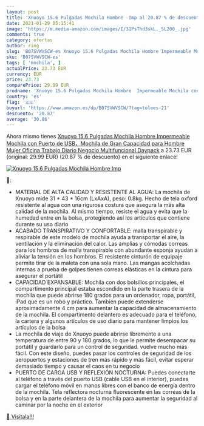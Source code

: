 ```yaml
---
layout: post
title: 'Xnuoyo 15.6 Pulgadas Mochila Hombre  Imp al 20.87 % de descuento'
date: 2021-01-29 05:15:41
image: 'https://m.media-amazon.com/images/I/31PsThd3skL._SL200_.jpg'
comments: true
category: ofertas
author: ring
slug: 'B07SVWVSCW-es Xnuoyo 15.6 Pulgadas Mochila Hombre Impermeable Mochila...'
sku: 'B07SVWVSCW-es'
tags: [ 'mochila', ]
actualPrice: 23.73 EUR
currency: EUR
price: 23.73
comparePrice: 29.99 EUR
prodname: 'Xnuoyo 15.6 Pulgadas Mochila Hombre  Impermeable Mochila con Puerto de USB，Mochila de Gran Capacidad para Hombre Mujer Oficina Trabajo Diario Negocio Multifuncional Daypack'
country: 'es'
flag: '🇪🇸'
buyurl: 'https://www.amazon.es/dp/B07SVWVSCW/?tag=tolees-21'
descuento: '20.87'
average: '30.86'
---
```


Ahora mismo tienes [Xnuoyo 15.6 Pulgadas Mochila Hombre  Impermeable Mochila con Puerto de USB，Mochila de Gran Capacidad para Hombre Mujer Oficina Trabajo Diario Negocio Multifuncional Daypack](https://www.amazon.es/dp/B07SVWVSCW/?tag=tolees-21) a 23.73 EUR (original: 29.99 EUR) (20.87 %  de descuento) en el siguiente enlace!

[![Xnuoyo 15.6 Pulgadas Mochila Hombre  Imp](https://m.media-amazon.com/images/I/31PsThd3skL._SL200_.jpg)](https://www.amazon.es/dp/B07SVWVSCW/?tag=tolees-21)

🔎:

- MATERIAL DE ALTA CALIDAD Y RESISTENTE AL AGUA: La mochila de Xnuoyo mide 31 * 43 * 16cm (LxAxA), peso: 0.8kg. Hecho de tela oxford resistente al agua con una rigurosa costura que asegura la más alta calidad de la mochila. Al mismo tiempo, resiste el agua y evita que la humedad entre en la bolsa, protegiendo así los artículos que contiene durante su uso diario
- ACABADO TRANSPIRATIVO Y CONFORTABLE: malla transpirable y respirable de este modelo de mochila ayuda a transportar el aire, la ventilación y la eliminación del calor. Las amplias y cómodas correas para los hombros de malla transpirable con abundante esponja ayudan a aliviar la tensión en los hombros. El resistente cinturón de equipaje permite tirar de la maleta con una sola mano. Las mangas acolchadas internas a prueba de golpes tienen correas elásticas en la cintura para asegurar el portátil
- CAPACIDAD EXPANSABLE: Mochila con dos bolsillos principales, el compartimento principal estaba escondido en la parte trasera de la mochila que puede abrirse 180 grados para un ordenador, ropa, portátil, iPad que es un robo y práctico. También puede extenderse aproximadamente 4 cm para aumentar la capacidad de almacenamiento de la mochila. El compartimento delantero es adecuado para el teléfono, la cartera y algunos artículos de uso diario para mantener limpios los artículos de la bolsa
- La mochila de viaje de Xnuoyo puede abrirse libremente a una temperatura de entre 90 y 180 grados, lo que le permite desempacar su portátil y guardarlo para un control de seguridad. vuelve mucho más fácil. Con este diseño, puedes pasar los controles de seguridad de los aeropuertos y estaciones de tren más rápido y más fácil, evitar esperar demasiado tiempo y causar el caos en tu negocio
- PUERTO DE CARGA USB Y REFLEXIÓN NOCTURNA: Puedes conectarte al teléfono a través del puerto USB (cable USB en el interior), puedes cargar el teléfono móvil en manos libres con el banco de energía dentro de la mochila. Tela reflectora nocturna fluorescente en las correas de la bolsa y en la parte delantera de la mochila para aumentar la seguridad al caminar por la noche en el exterior

[🛒 Visítala!!!](https://www.amazon.es/dp/B07SVWVSCW/?tag=tolees-21)
